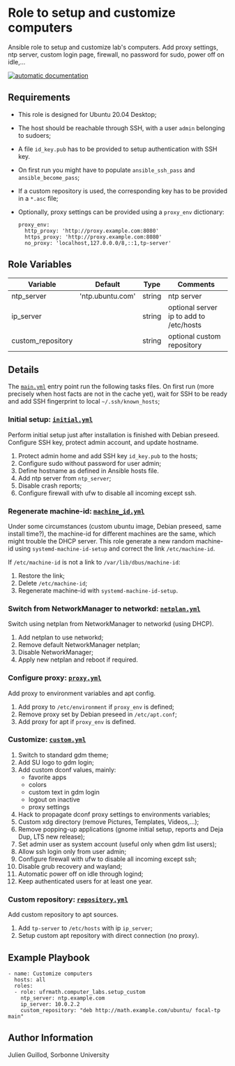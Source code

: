 Role to setup and customize computers
=====================================

Ansible role to setup and customize lab's computers. Add proxy settings, ntp server, custom login page, firewall, no password for sudo, power off on idle,...

[![automatic documentation](https://img.shields.io/badge/automatic-documentation-green?logo=Ansible)](https://guillod.org/ansible_collections/ufrmath/computer_labs/setup_custom_role.html)

Requirements
------------

* This role is designed for Ubuntu 20.04 Desktop;
* The host should be reachable through SSH, with a user `admin` belonging to sudoers;
* A file `id_key.pub` has to be provided to setup authentication with SSH key.
* On first run you might have to populate `ansible_ssh_pass` and `ansible_become_pass`;
* If a custom repository is used, the corresponding key has to be provided in a `*.asc` file;
* Optionally, proxy settings can be provided using a `proxy_env` dictionary:

      proxy_env:
        http_proxy: 'http://proxy.example.com:8080'
        https_proxy: 'http://proxy.example.com:8080'
        no_proxy: 'localhost,127.0.0.0/8,::1,tp-server'

Role Variables
--------------

| Variable                | Default               | Type              | Comments                                                  |
|-------------------------|-----------------------|-------------------|-----------------------------------------------------------|
| ntp_server              | 'ntp.ubuntu.com'      | string            | ntp server                                                |
| ip_server               |                       | string            | optional server ip to add to /etc/hosts                   |
| custom_repository       |                       | string            | optional custom repository                                |

Details
-------

The [`main.yml`](tasks/main.yml) entry point run the following tasks files.
On first run (more precisely when host facts are not in the cache yet), wait for SSH to be ready and add SSH fingerprint to local `~/.ssh/known_hosts`;

### Initial setup: [`initial.yml`](tasks/initial.yml)

Perform initial setup just after installation is finished with Debian preseed. Configure SSH key, protect admin account, and update hostname.

1. Protect admin home and add SSH key `id_key.pub` to the hosts;
2. Configure sudo without password for user admin;
3. Define hostname as defined in Ansible hosts file.
4. Add ntp server from `ntp_server`;
5. Disable crash reports;
6. Configure firewall with ufw to disable all incoming except ssh.

### Regenerate machine-id: [`machine_id.yml`](tasks/machine_id.yml)

Under some circumstances (custom ubuntu image, Debian preseed, same install time?), the machine-id for different machines are the same, which might trouble the DHCP server. This role generate a new random machine-id using `systemd-machine-id-setup` and correct the link `/etc/machine-id`.

If `/etc/machine-id` is not a link to `/var/lib/dbus/machine-id`:
1. Restore the link;
2. Delete `/etc/machine-id`;
3. Regenerate machine-id with `systemd-machine-id-setup`.

### Switch from NetworkManager to networkd: [`netplan.yml`](tasks/netplan.yml)

Switch using netplan from NetworkManager to networkd (using DHCP).

1. Add netplan to use networkd;
2. Remove default NetworkManager netplan;
3. Disable NetworkManager;
4. Apply new netplan and reboot if required.

### Configure proxy: [`proxy.yml`](tasks/proxy.yml)

Add proxy to environment variables and apt config.

1. Add proxy to `/etc/environment` if `proxy_env` is defined;
2. Remove proxy set by Debian preseed in `/etc/apt.conf`;
2. Add proxy for apt if `proxy_env` is defined.

### Customize: [`custom.yml`](tasks/custom.yml)

1. Switch to standard gdm theme;
2. Add SU logo to gdm login;
3. Add custom dconf values, mainly:
    - favorite apps
    - colors
    - custom text in gdm login
    - logout on inactive
    - proxy settings
4. Hack to propagate dconf proxy settings to environments variables;
5. Custom xdg directory (remove Pictures, Templates, Videos,...);
6. Remove popping-up applications (gnome initial setup, reports and Deja Dup, LTS new release);
7. Set admin user as system account (useful only when gdm list users);
8. Allow ssh login only from user admin;
9. Configure firewall with ufw to disable all incoming except ssh;
10. Disable grub recovery and wayland;
11. Automatic power off on idle through logind;
12. Keep authenticated users for at least one year.

### Custom repository: [`repository.yml`](tasks/repository.yml)

Add custom repository to apt sources.

1. Add `tp-server` to `/etc/hosts` with ip `ip_server`;
2. Setup custom apt repository with direct connection (no proxy).

Example Playbook
----------------

    - name: Customize computers
      hosts: all
      roles:
      - role: ufrmath.computer_labs.setup_custom
        ntp_server: ntp.example.com
        ip_server: 10.0.2.2
        custom_repository: "deb http://math.example.com/ubuntu/ focal-tp main"


Author Information
------------------

Julien Guillod, Sorbonne University